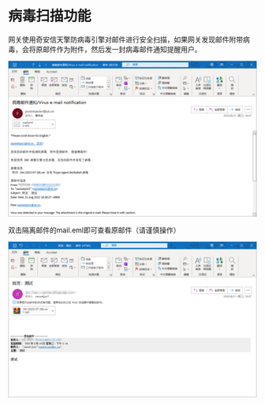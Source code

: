 # 病毒扫描功能

网关使用奇安信天擎防病毒引擎对邮件进行安全扫描，如果网关发现邮件附带病毒，会将原邮件作为附件，然后发一封病毒邮件通知提醒用户。

![](assets/20220831_163822_image.png)

双击隔离邮件的mail.eml即可查看原邮件（请谨慎操作）

![](assets/20220831_164119_image.png)
